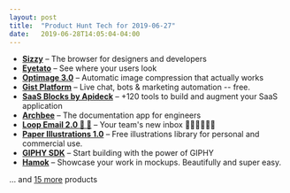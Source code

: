 ```yaml
---
layout: post
title:  "Product Hunt Tech for 2019-06-27"
date:   2019-06-28T14:05:04-04:00
---
```


* **[Sizzy](https://www.producthunt.com/posts/sizzy-8?utm_campaign=producthunt-api&utm_medium=api&utm_source=Application%3A+Daily+Digest+RSS+%28ID%3A+3202%29)** – The browser for designers and developers
* **[Eyetato](https://www.producthunt.com/posts/eyetato?utm_campaign=producthunt-api&utm_medium=api&utm_source=Application%3A+Daily+Digest+RSS+%28ID%3A+3202%29)** – See where your users look
* **[Optimage 3.0](https://www.producthunt.com/posts/optimage-3-0?utm_campaign=producthunt-api&utm_medium=api&utm_source=Application%3A+Daily+Digest+RSS+%28ID%3A+3202%29)** – Automatic image compression that actually works
* **[Gist Platform](https://www.producthunt.com/posts/gist-platform?utm_campaign=producthunt-api&utm_medium=api&utm_source=Application%3A+Daily+Digest+RSS+%28ID%3A+3202%29)** – Live chat, bots & marketing automation -- free.
* **[SaaS Blocks by Apideck](https://www.producthunt.com/posts/saas-blocks-by-apideck?utm_campaign=producthunt-api&utm_medium=api&utm_source=Application%3A+Daily+Digest+RSS+%28ID%3A+3202%29)** – +120 tools to build and augment your SaaS application
* **[Archbee](https://www.producthunt.com/posts/archbee-2?utm_campaign=producthunt-api&utm_medium=api&utm_source=Application%3A+Daily+Digest+RSS+%28ID%3A+3202%29)** – The documentation app for engineers
* **[Loop Email 2.0  💌 🚀](https://www.producthunt.com/posts/loop-email-2-0?utm_campaign=producthunt-api&utm_medium=api&utm_source=Application%3A+Daily+Digest+RSS+%28ID%3A+3202%29)** – Your team's new inbox 👨🏻‍💻👩🏽‍💻
* **[Paper Illustrations 1.0](https://www.producthunt.com/posts/paper-illustrations-1-0?utm_campaign=producthunt-api&utm_medium=api&utm_source=Application%3A+Daily+Digest+RSS+%28ID%3A+3202%29)** – Free illustrations library for personal and commercial use.
* **[GIPHY SDK](https://www.producthunt.com/posts/giphy-sdk?utm_campaign=producthunt-api&utm_medium=api&utm_source=Application%3A+Daily+Digest+RSS+%28ID%3A+3202%29)** – Start building with the power of GIPHY
* **[Hamok](https://www.producthunt.com/posts/hamok?utm_campaign=producthunt-api&utm_medium=api&utm_source=Application%3A+Daily+Digest+RSS+%28ID%3A+3202%29)** – Showcase your work in mockups. Beautifully and super easy.

… and [15 more](https://www.producthunt.com/tech) products